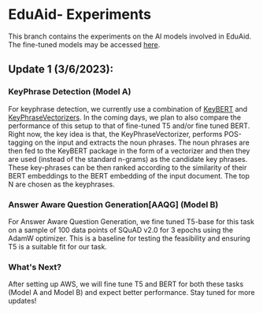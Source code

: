 # EduAid- Experiments
This branch contains the experiments on the AI models involved in EduAid. The fine-tuned models may be accessed [here](https://drive.google.com/drive/folders/12Srtnl8zqjO3_MEP85t6X44alc7AGcol?usp=sharing). 

## Update 1 (3/6/2023): 
### KeyPhrase Detection (Model A)
For keyphrase detection, we currently use a combination of [KeyBERT](https://github.com/MaartenGr/KeyBERT) and [KeyPhraseVectorizers](https://github.com/TimSchopf/KeyphraseVectorizers).
In the coming days, we plan to also compare the performance of this setup to that of fine-tuned T5 and/or fine tuned BERT. Right now, the key idea is that, the KeyPhraseVectorizer,
performs POS-tagging on the input and extracts the noun phrases. The noun phrases are then fed to the KeyBERT package in the form of a vectorizer and then they are used 
(instead of the standard n-grams) as the candidate key phrases. These key-phrases can be then ranked according to the similarity of their BERT embeddings to the BERT embedding
of the input document. The top N are chosen as the keyphrases. 

### Answer Aware Question Generation[AAQG] (Model B)
For Answer Aware Question Generation, we fine tuned T5-base for this task on a sample of 100 data points of SQuAD v2.0 for 3 epochs using the AdamW optimizer. This is a baseline
for testing the feasibility and ensuring T5 is a suitable fit for our task.

### What's Next?
After setting up AWS, we will fine tune T5 and BERT for both these tasks (Model A and Model B) and expect better performance. Stay tuned for more updates!
